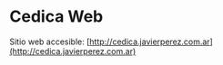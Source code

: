 # Cedica Web

Sitio web accesible: [http://cedica.javierperez.com.ar](http://cedica.javierperez.com.ar) 